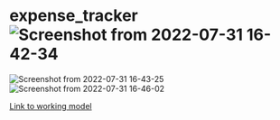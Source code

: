 # expense_tracker![Screenshot from 2022-07-31 16-42-34](https://user-images.githubusercontent.com/58885049/182023534-65b8adf1-2aba-4231-9f92-8f4461b7d462.png)
![Screenshot from 2022-07-31 16-43-25](https://user-images.githubusercontent.com/58885049/182023559-b8c7d6f6-2985-42d2-adbb-8d2958a3d197.png)
![Screenshot from 2022-07-31 16-46-02](https://user-images.githubusercontent.com/58885049/182023642-5c5b4727-d66d-4209-ba13-08cbade85345.png)

[Link to working model](https://drive.google.com/file/d/1WD1suqALzs4iFvI9T8ktFEKUhwCAReR-/view?usp=sharing)
